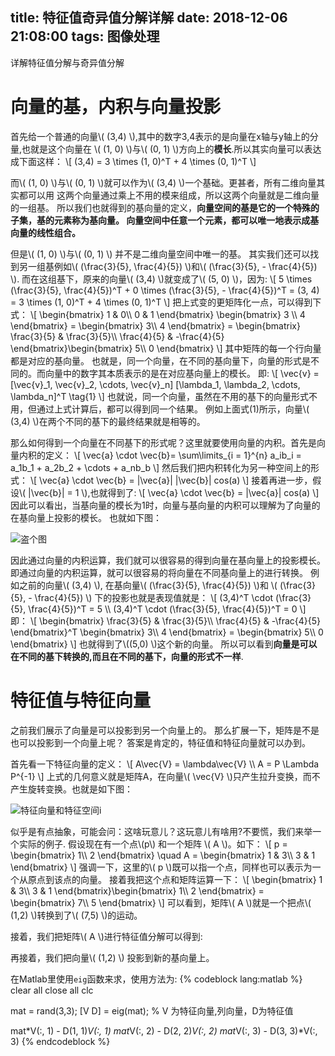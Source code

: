 title: 特征值奇异值分解详解
date: 2018-12-06 21:08:00
tags: 图像处理
---
详解特征值分解与奇异值分解
<!--more-->

<script type="text/javascript" src="http://cdn.mathjax.org/mathjax/latest/MathJax.js?config=TeX-AMS-MML_HTMLorMML"></script>

# 向量的基，内积与向量投影
首先给一个普通的向量\\( (3,4)  \\),其中的数字3,4表示的是向量在x轴与y轴上的分量,也就是这个向量在
\\( (1, 0) \\)与\\( (0, 1) \\)方向上的**模长**.所以其实向量可以表达成下面这样：
\\[
(3,4) = 3 \times (1, 0)^T + 4 \times (0, 1)^T
\\]

而\\( (1, 0) \\)与\\( (0, 1) \\)就可以作为\\( (3,4) \\)一个基础。更甚者，所有二维向量其实都可以用
这两个向量通过乘上不用的模来组成，所以这两个向量就是二维向量的一组基。
所以我们也就得到的基向量的定义，**向量空间的基是它的一个特殊的子集，基的元素称为基向量。
向量空间中任意一个元素，都可以唯一地表示成基向量的线性组合。**

但是\\( (1, 0) \\)与\\( (0, 1) \\) 并不是二维向量空间中唯一的基。
其实我们还可以找到另一组基例如\\( (\frac{3}{5}, \frac{4}{5})  \\)和\\( (\frac{3}{5}, - \frac{4}{5})  \\).
而在这组基下，原来的向量\\( (3,4) \\)就变成了\\( (5, 0) \\)，因为:
\\[
5 \times (\frac{3}{5}, \frac{4}{5})^T + 0 \times (\frac{3}{5}, - \frac{4}{5})^T = (3, 4) = 3 \times (1, 0)^T + 4 \times (0, 1)^T
\\]
把上式变的更矩阵化一点，可以得到下式：
\\[
\begin{bmatrix}
1 & 0\\\\
0 & 1
\end{bmatrix} \begin{bmatrix}
3 \\\\
4
\end{bmatrix} = \begin{bmatrix}
3\\\\
4
\end{bmatrix} = \begin{bmatrix}
\frac{3}{5} & \frac{3}{5}\\\\
\frac{4}{5} & -\frac{4}{5}
\end{bmatrix}\begin{bmatrix}
5\\\\
0
\end{bmatrix}
\\]
其中矩阵的每一个行向量都是对应的基向量。
也就是，同一个向量，在不同的基向量下，向量的形式是不同的。而向量中的数字其本质表示的是在对应基向量上的模长。
即:
\\[
\vec{v} = [\vec{v}_1, \vec{v}_2, \cdots, \vec{v}_n] [\lambda_1, \lambda_2, \cdots, \lambda_n]^T
\tag{1}
\\]
也就说，同一个向量，虽然在不用的基下的向量形式不用，但通过上式计算后，都可以得到同一个结果。
例如上面式(1)所示，向量\\( (3,4) \\)在两个不同的基下的最终结果就是相等的。

那么如何得到一个向量在不同基下的形式呢？这里就要使用向量的内积。首先是向量内积的定义：
\\[
\vec{a} \cdot \vec{b}= \sum\limits_{i = 1}^{n} a_ib_i = a_1b_1 + a_2b_2 + \cdots + a_nb_b
\\]
然后我们把内积转化为另一种空间上的形式：
\\[
\vec{a} \cdot \vec{b} = |\vec{a}| |\vec{b}| cos(a)
\\]
接着再进一步，假设\\( |\vec{b}| = 1 \\),也就得到了:
\\[
\vec{a} \cdot \vec{b} = |\vec{a}| cos(a)
\\]
因此可以看出，当基向量的模长为1时，向量与基向量的内积可以理解为了向量的在基向量上投影的模长。
也就如下图：

![盗个图](https://i.ibb.co/5LFKJTk/36936572-25.png)

因此通过向量的内积运算，我们就可以很容易的得到向量在基向量上的投影模长。
即通过向量的内积运算，就可以很容易的将向量在不同基向量上的进行转换。
例如之前的向量\\( (3,4) \\), 在基向量\\( (\frac{3}{5}, \frac{4}{5})  \\)和
\\( (\frac{3}{5}, - \frac{4}{5})  \\)
下的投影也就是表现值就是：
\\[
(3,4)^T \cdot (\frac{3}{5}, \frac{4}{5})^T = 5 \\\\
(3,4)^T \cdot (\frac{3}{5}, \frac{4}{5})^T = 0
\\]
即：
\\[
\begin{bmatrix}
\frac{3}{5} & \frac{3}{5}\\\\
\frac{4}{5} & -\frac{4}{5}
\end{bmatrix}^T \begin{bmatrix}
3\\\\ 
4
\end{bmatrix} = \begin{bmatrix}
5\\\\ 
0
\end{bmatrix}
\\]
也就得到了\\((5,0) \\)这个新的向量。
所以可以看到**向量是可以在不同的基下转换的,而且在不同的基下，向量的形式不一样**.

# 特征值与特征向量
之前我们展示了向量是可以投影到另一个向量上的。
那么扩展一下，矩阵是不是也可以投影到一个向量上呢？
答案是肯定的，特征值和特征向量就可以办到。

首先看一下特征向量的定义：
\\[
A\vec{V} = \lambda\vec{V} \\\\
A = P \Lambda P^{-1} 
\\]
上式的几何意义就是矩阵A，在向量\\( \vec{V} \\)只产生拉升变换，而不产生旋转变换。也就是如下图：

![特征向量和特征空间](https://image.ibb.co/ki2JY8/exp3.png)i

似乎是有点抽象，可能会问：这啥玩意儿？这玩意儿有啥用?不要慌，我们来举一个实际的例子.
假设现在有一个点\\(p\\) 和一个矩阵 \\( A \\)。如下：
\\[
p = \begin{bmatrix}
1\\\\
2
\end{bmatrix} \quad A = \begin{bmatrix}
1 & 3\\\\
3 & 1
\end{bmatrix}
\\]
强调一下，这里的\\( p \\)既可以指一个点，同样也可以表示为一个从原点到该点的向量。
接着我把这个点和矩阵运算一下：
\\[
 \begin{bmatrix}
1 & 3\\\\
3 & 1
\end{bmatrix}\begin{bmatrix}
1\\\\
2
\end{bmatrix} = \begin{bmatrix}
7\\\\
5
\end{bmatrix}
\\]
可以看到，矩阵\\( A \\)就是一个把点\\( (1,2) \\)转换到了\\( (7,5)  \\)的运动。

接着，我们把矩阵\\( A \\)进行特征值分解可以得到:


再接着，我们把向量\\( (1,2) \\) 投影到新的基向量上。




在Matlab里使用`eig`函数来求，使用方法为:
{% codeblock lang:matlab %}
clear all
close all
clc

mat = rand(3,3);
[V D] = eig(mat); % V 为特征向量,列向量，D为特征值

mat*V(:, 1) - D(1, 1)*V(:, 1)
mat*V(:, 2) - D(2, 2)*V(:, 2)
mat*V(:, 3) - D(3, 3)*V(:, 3)
{% endcodeblock %}


